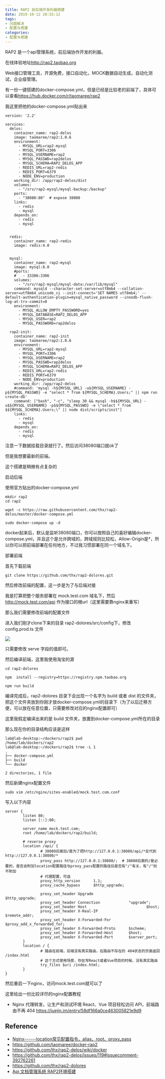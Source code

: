 ```yaml
---
title: RAP2 前后端开发利器搭建
date: 2019-10-12 20:55:12
tags:
- 问题解决
- 配置与搭建
categories:
- 配置与搭建
---
```



RAP2 是一个api管理系统，前后端协作开发的利器。

在线体验地址<http://rap2.taobao.org>

Web接口管理工具，开源免费，接口自动化，MOCK数据自动生成，自动化测试，企业级管理。

<!--more-->

有一份一键搭建的docker-compose.yml，但是已经是比较老的前端了，具体可以查看<https://hub.docker.com/r/taomaree/rap2>

我这里把他的docker-compose.yml贴出来

```
version: '2.2'

services:
  delos:
    container_name: rap2-delos
    image: taomaree/rap2:1.0.6
    environment:
      - MYSQL_URL=rap2-mysql
      - MYSQL_PORT=3306
      - MYSQL_USERNAME=rap2
      - MYSQL_PASSWD=rap2delos
      - MYSQL_SCHEMA=RAP2_DELOS_APP
      - REDIS_URL=rap2-redis
      - REDIS_PORT=6379
      - NODE_ENV=production
    working_dir: /app/rap2-delos/dist
    volumes:
      - "/srv/rap2-mysql/mysql-backup:/backup"
    ports:
      - "38080:80"  # expose 38080
    links:
      - redis
      - mysql
    depends_on:
      - redis
      - mysql


  redis:
    container_name: rap2-redis
    image: redis:4.0


  mysql:
    container_name: rap2-mysql
    image: mysql:8.0
    #ports:
    #   - 33306:3306
    volumes:
      - "/srv/rap2-mysql/mysql-data:/var/lib/mysql"
    command: mysqld --character-set-server=utf8mb4 --collation-server=utf8mb4_unicode_ci --init-connect='SET NAMES utf8mb4;' --default-authentication-plugin=mysql_native_password --innodb-flush-log-at-trx-commit=0 
    environment:
      - MYSQL_ALLOW_EMPTY_PASSWORD=yes
      - MYSQL_DATABASE=RAP2_DELOS_APP
      - MYSQL_USER=rap2
      - MYSQL_PASSWORD=rap2delos

  rap2-init:
    container_name: rap2-init
    image: taomaree/rap2:1.0.6
    environment:
      - MYSQL_URL=rap2-mysql
      - MYSQL_PORT=3306
      - MYSQL_USERNAME=rap2
      - MYSQL_PASSWD=rap2delos
      - MYSQL_SCHEMA=RAP2_DELOS_APP
      - REDIS_URL=rap2-redis
      - REDIS_PORT=6379
      - NODE_ENV=production
    working_dir: /app/rap2-delos
    #command: 'mysql -h${MYSQL_URL} -u${MYSQL_USERNAME} -p${MYSQL_PASSWD} -e "select * from ${MYSQL_SCHEMA}.Users;" || npm run create-db'
    command: ["bash", "-c", "sleep 30 && mysql -h$${MYSQL_URL} -u$${MYSQL_USERNAME} -p$${MYSQL_PASSWD} -e \"select * from $${MYSQL_SCHEMA}.Users;\" || node dist/scripts/init"]
    links:
      - redis
      - mysql
    depends_on:
      - redis
      - mysql
```

注意一下数据挂载目录就行了。然后访问38080端口就ok了

但是我想要最新的前端。

这个搭建是稍微有点复杂的

启动后端

使用官方贴出的docker-compose.yml

```
mkdir rap2
cd rap2

wget -c https://raw.githubusercontent.com/thx/rap2-delos/master/docker-compose.yml

sudo docker-compose up -d
```

docker起来后，默认是监听38080端口，你可以按照自己的喜好编辑docker-compose.yml，并且这个是允许跨域的，跨域规则比较松，Allow-Origin是*，所以你可以把前端部署在任何地方，不过我习惯部署在同一个域名下。

部署前端

首先下载前端

```
git clone https://github.com/thx/rap2-dolores.git
```

然后修改前端的配置，这一步是为了与后端对接

我是打算把整个服务部署在 mock.test.com 域名下，然后 http://mock.test.com/api 作为接口的根url（这里需要靠nginx来重写）

那么我们需要修改前端的配置文件

进入我们刚才clone下来的目录 rap2-dolores/src/config下，修改 config.prod.ts 文件

![](https://raw.githubusercontent.com/akkuman/pic/master/img/1106918-20191012205633755-1398708534.png)


只需要修改 serve 字段的值即可。

然后编译前端，这里我使用淘宝的源

```
cd rap2-dolores

npm  install --registry=https://registry.npm.taobao.org

npm run build
```

编译完成后，rap2-dolores 目录下会出现一个名字为 build 或者 dist 的文件夹，把这个文件夹放到你刚才放docker-compose.yml的目录下（为了以后迁移方便，可以放在任意位置，只需要修改对应的nginx配置即可）

这里我假定编译出来的是 build 文件夹，放置到docker-compose.yml所在的目录

那么现在你的目录结构应该是这样

```
lab@lab-desktop:~/dockers/rap2$ pwd
/home/lab/dockers/rap2
lab@lab-desktop:~/dockers/rap2$ tree -L 1
.
├── docker-compose.yml
├── build
└── docker

2 directories, 1 file
```

然后新建nginx配置文件

```
sudo vim /etc/nginx/sites-enabled/mock.test.com.conf
```

写入以下内容

```
server {
        listen 80;
        listen [::]:80;

        server_name mock.test.com;
        root /home/lab/dockers/rap2/build;

        # reverse proxy
        location /api/ {
                # 38080后面加/是为了把http://127.0.0.1:38080/api/*反代到http://127.0.0.1:38080/*
                proxy_pass http://127.0.0.1:38080/;  # 38080后面的/是必要的，是否会附加location配置路径与proxy_pass配置的路径后是否有"/"有关，有"/"则不附加
                # 代理配置，可选
                proxy_http_version      1.1;
                proxy_cache_bypass      $http_upgrade;
                
                proxy_set_header Upgrade                        $http_upgrade;
                proxy_set_header Connection             "upgrade";
                proxy_set_header Host                           $host;
                proxy_set_header X-Real-IP                      $remote_addr;
                proxy_set_header X-Forwarded-For        $proxy_add_x_forwarded_for;
                proxy_set_header X-Forwarded-Proto      $scheme;
                proxy_set_header X-Forwarded-Host       $host;
                proxy_set_header X-Forwarded-Port       $server_port;
        }
        location / {
                # 路由在前端，后端没有真实路由，在路由不存在的 404状态的页面返回 /index.html
                # 这个方式使用场景，你在写React或者Vue项目的时候，没有真实路由
                try_files $uri /index.html;
        }
}
```

然后重启一下nginx，访问mock.test.com就可以了

这里给出一份比较详尽的nginx配置教程

-   Nginx 代理转发，让生产和测试环境 React、Vue 项目轻松访问 API，前端路由不再 404 <https://juejin.im/entry/58df166a0ce463005821e9d9>

## Reference

-   [Nginx------location常见配置指令，alias、root、proxy_pass](https://blog.csdn.net/zhangliangzi/article/details/78257593)
-   <https://github.com/taomaree/docker-rap2>
-   <https://github.com/thx/rap2-delos/wiki/docker>
-   <https://github.com/thx/rap2-delos/issues/119#issuecomment-392762261>
-   <https://github.com/thx/rap2-dolores>
-   [Api 文档管理系统 RAP2环境搭建](https://incoder.org/2018/03/27/rap2/)